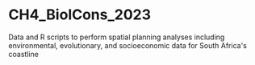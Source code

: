 # CH4_BiolCons_2023
Data and R scripts to perform spatial planning analyses including environmental, evolutionary, and socioeconomic data for South Africa's coastline
